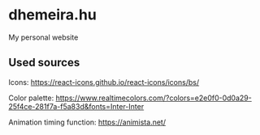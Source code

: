 # dhemeira.hu

My personal website

## Used sources

Icons: https://react-icons.github.io/react-icons/icons/bs/

Color palette: https://www.realtimecolors.com/?colors=e2e0f0-0d0a29-25f4ce-281f7a-f5a83d&fonts=Inter-Inter

Animation timing function: https://animista.net/
